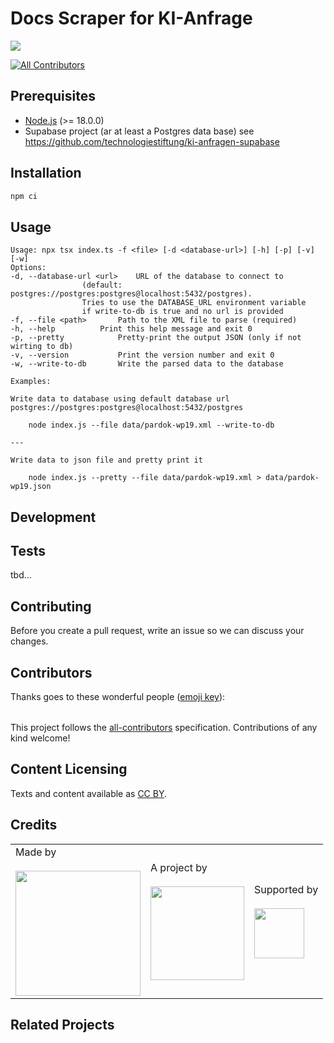 # Docs Scraper for KI-Anfrage

![](https://img.shields.io/badge/Built%20with%20%E2%9D%A4%EF%B8%8F-at%20Technologiestiftung%20Berlin-blue)

<!-- ALL-CONTRIBUTORS-BADGE:START - Do not remove or modify this section -->

[![All Contributors](https://img.shields.io/badge/all_contributors-0-orange.svg?style=flat-square)](#contributors-)

<!-- ALL-CONTRIBUTORS-BADGE:END  -->

## Prerequisites

- [Node.js](https://nodejs.org/en/) (>= 18.0.0)
- Supabase project (ar at least a Postgres data base) see https://github.com/technologiestiftung/ki-anfragen-supabase

## Installation

```bash
npm ci
```

## Usage

```plain
Usage: npx tsx index.ts -f <file> [-d <database-url>] [-h] [-p] [-v] [-w]
Options:
-d, --database-url <url>	URL of the database to connect to
				(default: postgres://postgres:postgres@localhost:5432/postgres).
				Tries to use the DATABASE_URL environment variable
				if write-to-db is true and no url is provided
-f, --file <path>		Path to the XML file to parse (required)
-h, --help			Print this help message and exit 0
-p, --pretty			Pretty-print the output JSON (only if not wirting to db)
-v, --version			Print the version number and exit 0
-w, --write-to-db		Write the parsed data to the database

Examples:

Write data to database using default database url postgres://postgres:postgres@localhost:5432/postgres

	node index.js --file data/pardok-wp19.xml --write-to-db

---

Write data to json file and pretty print it

	node index.js --pretty --file data/pardok-wp19.xml > data/pardok-wp19.json
```

## Development

## Tests

tbd...

## Contributing

Before you create a pull request, write an issue so we can discuss your changes.

## Contributors

Thanks goes to these wonderful people ([emoji key](https://allcontributors.org/docs/en/emoji-key)):

<!-- ALL-CONTRIBUTORS-LIST:START - Do not remove or modify this section -->
<!-- prettier-ignore-start -->
<!-- markdownlint-disable -->
<table>
  <tr>
  </tr>
</table>

<!-- markdownlint-restore -->
<!-- prettier-ignore-end -->

<!-- ALL-CONTRIBUTORS-LIST:END -->

This project follows the [all-contributors](https://github.com/all-contributors/all-contributors) specification. Contributions of any kind welcome!

## Content Licensing

Texts and content available as [CC BY](https://creativecommons.org/licenses/by/3.0/de/).

## Credits

<table>
  <tr>
    <td>
      Made by <a href="https://citylab-berlin.org/de/start/">
        <br />
        <br />
        <img width="200" src="https://logos.citylab-berlin.org/logo-citylab-berlin.svg" />
      </a>
    </td>
    <td>
      A project by <a href="https://www.technologiestiftung-berlin.de/">
        <br />
        <br />
        <img width="150" src="https://logos.citylab-berlin.org/logo-technologiestiftung-berlin-de.svg" />
      </a>
    </td>
    <td>
      Supported by <a href="https://www.berlin.de/rbmskzl/">
        <br />
        <br />
        <img width="80" src="https://logos.citylab-berlin.org/logo-berlin-senatskanzelei-de.svg" />
      </a>
    </td>
  </tr>
</table>

## Related Projects
